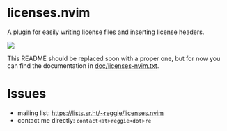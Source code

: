 # licenses.nvim

A plugin for easily writing license files and inserting license headers.

<a href="https://asciinema.org/a/587586" target="_blank"><img src="https://asciinema.org/a/587586.svg" /></a>

This README should be replaced soon with a proper one, but for now you can find
the documentation in [doc/licenses-nvim.txt](doc/licenses-nvim.txt).

# Issues

-   mailing list: https://lists.sr.ht/~reggie/licenses.nvim
-   contact me directly: `contact<at>reggie<dot>re`

